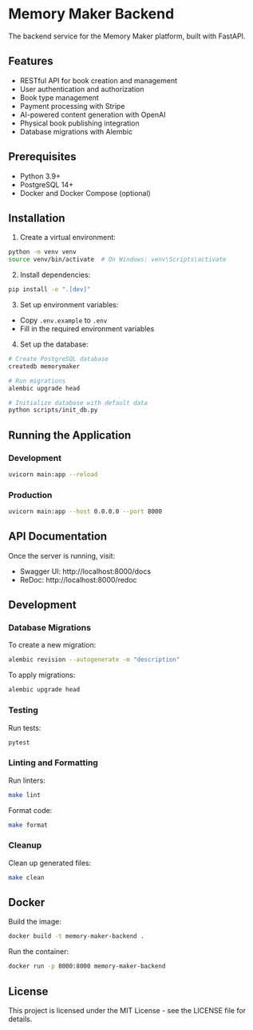 # Memory Maker Backend

The backend service for the Memory Maker platform, built with FastAPI.

## Features

- RESTful API for book creation and management
- User authentication and authorization
- Book type management
- Payment processing with Stripe
- AI-powered content generation with OpenAI
- Physical book publishing integration
- Database migrations with Alembic

## Prerequisites

- Python 3.9+
- PostgreSQL 14+
- Docker and Docker Compose (optional)

## Installation

1. Create a virtual environment:
```bash
python -m venv venv
source venv/bin/activate  # On Windows: venv\Scripts\activate
```

2. Install dependencies:
```bash
pip install -e ".[dev]"
```

3. Set up environment variables:
- Copy `.env.example` to `.env`
- Fill in the required environment variables

4. Set up the database:
```bash
# Create PostgreSQL database
createdb memorymaker

# Run migrations
alembic upgrade head

# Initialize database with default data
python scripts/init_db.py
```

## Running the Application

### Development

```bash
uvicorn main:app --reload
```

### Production

```bash
uvicorn main:app --host 0.0.0.0 --port 8000
```

## API Documentation

Once the server is running, visit:
- Swagger UI: http://localhost:8000/docs
- ReDoc: http://localhost:8000/redoc

## Development

### Database Migrations

To create a new migration:
```bash
alembic revision --autogenerate -m "description"
```

To apply migrations:
```bash
alembic upgrade head
```

### Testing

Run tests:
```bash
pytest
```

### Linting and Formatting

Run linters:
```bash
make lint
```

Format code:
```bash
make format
```

### Cleanup

Clean up generated files:
```bash
make clean
```

## Docker

Build the image:
```bash
docker build -t memory-maker-backend .
```

Run the container:
```bash
docker run -p 8000:8000 memory-maker-backend
```

## License

This project is licensed under the MIT License - see the LICENSE file for details. 